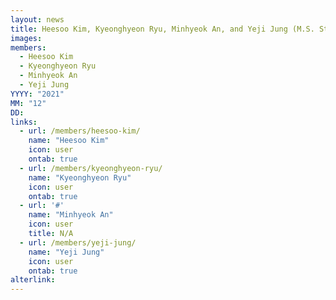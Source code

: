```yaml
---
layout: news
title: Heesoo Kim, Kyeonghyeon Ryu, Minhyeok An, and Yeji Jung (M.S. Student) joined.
images:
members:
  - Heesoo Kim
  - Kyeonghyeon Ryu
  - Minhyeok An
  - Yeji Jung
YYYY: "2021"
MM: "12"
DD: 
links:
  - url: /members/heesoo-kim/
    name: "Heesoo Kim"
    icon: user
    ontab: true
  - url: /members/kyeonghyeon-ryu/
    name: "Kyeonghyeon Ryu"
    icon: user
    ontab: true
  - url: '#'
    name: "Minhyeok An"
    icon: user
    title: N/A
  - url: /members/yeji-jung/
    name: "Yeji Jung"
    icon: user
    ontab: true
alterlink: 
---
```

